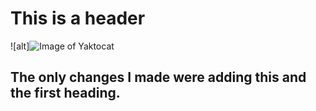 # This is a header

![alt]![Image of Yaktocat](https://octodex.github.com/images/yaktocat.png)


















## The only changes I made were adding this and the first heading.


